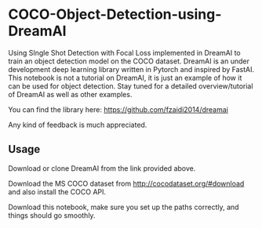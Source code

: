 # COCO-Object-Detection-using-DreamAI
Using SIngle Shot Detection with Focal Loss implemented in DreamAI to train an object detection model on the COCO dataset.
DreamAI is an under development deep learning library written in Pytorch and inspired by FastAI.
This notebook is not a tutorial on DreamAI, it is just an example of how it can be used for object detection.
Stay tuned for a detailed overview/tutorial of DreamAI as well as other examples.

You can find the library here: https://github.com/fzaidi2014/dreamai

Any kind of feedback is much appreciated.


## Usage

Download or clone DreamAI from the link provided above.

Download the MS COCO dataset from http://cocodataset.org/#download and also install the COCO API.

Download this notebook, make sure you set up the paths correctly, and things should go smoothly.
